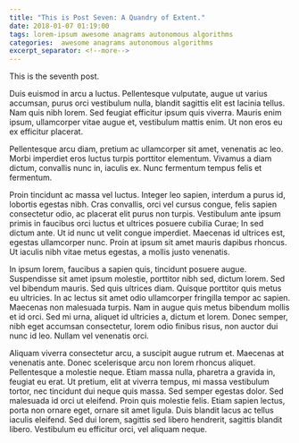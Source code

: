 ```yaml
---
title: "This is Post Seven: A Quandry of Extent."
date: 2018-01-07 01:19:00
tags: lorem-ipsum awesome anagrams autonomous algorithms
categories:  awesome anagrams autonomous algorithms
excerpt_separator: <!--more-->
---
```


This is the seventh post.

Duis euismod in arcu a luctus. Pellentesque vulputate, augue ut varius accumsan, purus orci vestibulum nulla, blandit sagittis elit est lacinia tellus. Nam quis nibh lorem. Sed feugiat efficitur ipsum quis viverra. Mauris enim ipsum, ullamcorper vitae augue et, vestibulum mattis enim. Ut non eros eu ex efficitur placerat. 

<!--more-->

Pellentesque arcu diam, pretium ac ullamcorper sit amet, venenatis ac leo. Morbi imperdiet eros luctus turpis porttitor elementum. Vivamus a diam dictum, convallis nunc in, iaculis ex. Nunc fermentum tempus felis et fermentum.

Proin tincidunt ac massa vel luctus. Integer leo sapien, interdum a purus id, lobortis egestas nibh. Cras convallis, orci vel cursus congue, felis sapien consectetur odio, ac placerat elit purus non turpis. Vestibulum ante ipsum primis in faucibus orci luctus et ultrices posuere cubilia Curae; In sed dictum ante. Ut id nunc ut velit congue imperdiet. Maecenas id ultrices est, egestas ullamcorper nunc. Proin at ipsum sit amet mauris dapibus rhoncus. Ut iaculis nibh vitae metus egestas, a mollis justo venenatis.

In ipsum lorem, faucibus a sapien quis, tincidunt posuere augue. Suspendisse sit amet ipsum molestie, porttitor nibh sed, dictum lorem. Sed vel bibendum mauris. Sed quis ultrices diam. Quisque porttitor quis metus eu ultricies. In ac lectus sit amet odio ullamcorper fringilla tempor ac sapien. Maecenas non malesuada turpis. Nam in augue quis metus bibendum mollis et id orci. Sed mi urna, aliquet id ultricies a, dictum et lorem. Donec semper, nibh eget accumsan consectetur, lorem odio finibus risus, non auctor dui nunc id leo. Nullam vel venenatis orci.

Aliquam viverra consectetur arcu, a suscipit augue rutrum et. Maecenas at venenatis ante. Donec scelerisque arcu non lorem rhoncus aliquet. Pellentesque a molestie neque. Etiam massa nulla, pharetra a gravida in, feugiat eu erat. Ut pretium, elit at viverra tempus, mi massa vestibulum tortor, nec tincidunt dui neque quis massa. Sed semper egestas dolor. Sed malesuada id orci ut eleifend. Proin quis molestie felis. Etiam sapien lectus, porta non ornare eget, ornare sit amet ligula. Duis blandit lacus ac tellus iaculis eleifend. Sed dui lorem, sagittis sed libero hendrerit, sagittis blandit libero. Vestibulum eu efficitur orci, vel aliquam neque.
